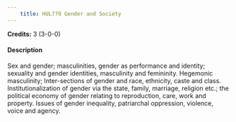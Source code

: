 ```yaml
---
    title: HUL779 Gender and Society
---
```

**Credits:** 3 (3-0-0)



#### Description 
Sex and gender; masculinities, gender as performance and identity; sexuality and gender identities, masculinity and femininity. Hegemonic masculinity; Inter-sections of gender and race, ethnicity, caste and class. Institutionalization of gender via the state, family, marriage, religion etc.; the political economy of gender relating to reproduction, care, work and property. Issues of gender inequality, patriarchal oppression, violence, voice and agency.
